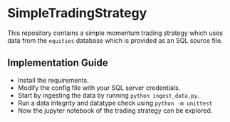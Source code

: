 # SimpleTradingStrategy

This repository contains a simple momentum trading strategy which uses data from the `equities` database which is provided as an SQL source file.

## Implementation Guide

- Install the requirements.
- Modify the config file with your SQL server credentials. 
- Start by ingesting the data by running `python ingest_data.py`.
- Run a data integrity and datatype check using `python -m unittest`
- Now the jupyter notebook of the trading strategy can be explored.